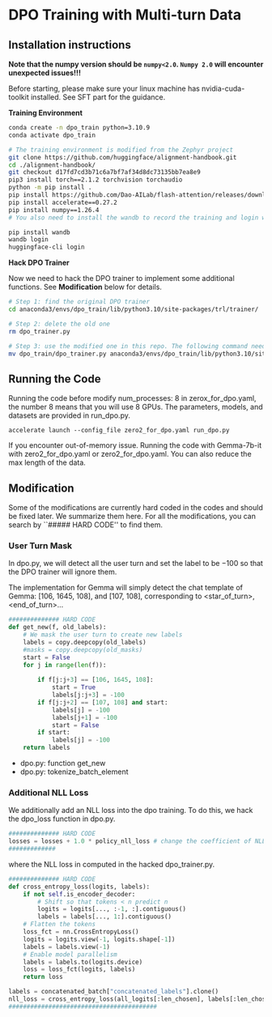 # DPO Training with Multi-turn Data


## Installation instructions

**Note that the numpy version should be `numpy<2.0`.  `Numpy 2.0` will encounter unexpected issues!!!**


Before starting, please make sure your linux machine has nvidia-cuda-toolkit installed. See SFT part for the guidance. 


**Training Environment**

```sh
conda create -n dpo_train python=3.10.9
conda activate dpo_train

# The training environment is modified from the Zephyr project
git clone https://github.com/huggingface/alignment-handbook.git
cd ./alignment-handbook/
git checkout d17fd7cd3b71c6a7bf7af34d8dc73135bb7ea8e9
pip3 install torch==2.1.2 torchvision torchaudio
python -m pip install .
pip install https://github.com/Dao-AILab/flash-attention/releases/download/v2.5.7/flash_attn-2.5.7+cu122torch2.1cxx11abiFALSE-cp310-cp310-linux_x86_64.whl
pip install accelerate==0.27.2
pip install numpy==1.26.4
# You also need to install the wandb to record the training and login with your huggingface account so that you have access to the Gemma models.

pip install wandb
wandb login
huggingface-cli login
```

**Hack DPO Trainer**

Now we need to hack the DPO trainer to implement some additional functions. See **Modification** below for details. 

```sh
# Step 1: find the original DPO trainer
cd anaconda3/envs/dpo_train/lib/python3.10/site-packages/trl/trainer/

# Step 2: delete the old one
rm dpo_trainer.py

# Step 3: use the modified one in this repo. The following command need to be modified to use the correct address 
mv dpo_train/dpo_trainer.py anaconda3/envs/dpo_train/lib/python3.10/site-packages/trl/trainer/dpo_trainer.py
```

## Running the Code

Running the code before modify num_processes: 8 in zerox_for_dpo.yaml, the number 8 means that you will use 8 GPUs. The parameters, models, and datasets are provided in run_dpo.py.

```shell
accelerate launch --config_file zero2_for_dpo.yaml run_dpo.py 
```

If you encounter out-of-memory issue. Running the code with Gemma-7b-it with zero2_for_dpo.yaml or zero2_for_dpo.yaml. You can also reduce the max length of the data.


## Modification 

Some of the modifications are currently hard coded in the codes and should be fixed later. We summarize them here. For all the modifications, you can search by ``##### HARD CODE'' to find them. 

### User Turn Mask

In dpo.py, we will detect all the user turn and set the label to be $-100$ so that the DPO trainer will ignore them. 

The implementation for Gemma will simply detect the chat template of Gemma: [106, 1645, 108], and [107, 108], corresponding to <star_of_turn>, <end_of_turn>... 

```python
############## HARD CODE
def get_new(f, old_labels):
    # We mask the user turn to create new labels
    labels = copy.deepcopy(old_labels)
    #masks = copy.deepcopy(old_masks)
    start = False
    for j in range(len(f)):
        
        if f[j:j+3] == [106, 1645, 108]:
            start = True
            labels[j:j+3] = -100
        if f[j:j+2] == [107, 108] and start:
            labels[j] = -100
            labels[j+1] = -100
            start = False
        if start:
            labels[j] = -100
    return labels
```

- dpo.py: function get_new
- dpo.py: tokenize_batch_element

### Additional NLL Loss

We additionally add an NLL loss into the dpo training. To do this, we hack the dpo_loss function in dpo.py.

```python
############## HARD CODE
losses = losses + 1.0 * policy_nll_loss # change the coefficient of NLL loss here.
#############
```

where the NLL loss in computed in the hacked dpo_trainer.py. 


```python
############## HARD CODE
def cross_entropy_loss(logits, labels):
    if not self.is_encoder_decoder:
        # Shift so that tokens < n predict n
        logits = logits[..., :-1, :].contiguous()
        labels = labels[..., 1:].contiguous()
    # Flatten the tokens
    loss_fct = nn.CrossEntropyLoss()
    logits = logits.view(-1, logits.shape[-1])
    labels = labels.view(-1)
    # Enable model parallelism
    labels = labels.to(logits.device)
    loss = loss_fct(logits, labels)
    return loss

labels = concatenated_batch["concatenated_labels"].clone()
nll_loss = cross_entropy_loss(all_logits[:len_chosen], labels[:len_chosen])
#########################################
```


